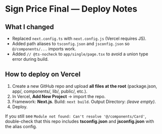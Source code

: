 # Sign Price Final — Deploy Notes

## What I changed
- Replaced `next.config.ts` with `next.config.js` (Vercel requires JS).
- Added path aliases to `tsconfig.json` and `jsconfig.json` so `@/components/...` imports work.
- Added `// @ts-nocheck` to `app/single/page.tsx` to avoid a union type error during build.

## How to deploy on Vercel
1. Create a new GitHub repo and upload **all files at the root** (package.json, app/, components/, lib/, public/, etc.).
2. In Vercel, **Add New Project** → import the repo.
3. Framework: **Next.js**. Build: `next build`. Output Directory: *(leave empty)*.
4. Deploy.

If you still see `Module not found: Can't resolve '@/components/Card'`, double-check that this repo includes **tsconfig.json** and **jsconfig.json** with the alias config.
